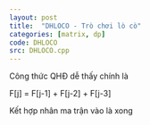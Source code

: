 ```yaml
---
layout: post
title:  "DHLOCO - Trò chơi lò cò"
categories: [matrix, dp]
code: DHLOCO
src: DHLOCO.cpp
---
```


Công thức QHĐ dễ thấy chính là

F[j] = F[j-1] + F[j-2] + F[j-3]

Kết hợp nhân ma trận vào là xong